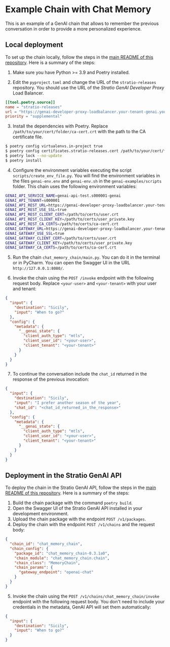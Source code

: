 # Example Chain with Chat Memory

This is an example of a GenAI chain that allows to remember the previous conversation in order to provide a more personalized experience.

## Local deployment

To set up the chain locally, follow the steps in the [main README of this repository](../README.md). Here is a summary of the steps:

1. Make sure you have Python >= 3.9 and Poetry installed.

2. Edit the `pyproject.toml` and change the URL of the `stratio-releases` repository. You should use the URL of the *Stratio GenAI Developer Proxy* Load Balancer.

```toml
[[tool.poetry.source]]
name = "stratio-releases"
url = "https://genai-developer-proxy-loadbalancer.your-tenant-genai.yourdomain.com:8080/service/genai-api/v1/pypi/simple/"
priority = "supplemental"
```

3. Install the dependencies with Poetry. Replace `/path/to/your/cert/folder/ca-cert.crt` with the path to the CA certificate file.

```bash
$ poetry config virtualenvs.in-project true
$ poetry config certificates.stratio-releases.cert /path/to/your/cert/folder/ca-cert.crt
$ poetry lock --no-update
$ poetry install
```

4. Configure the environment variables executing the script `scripts/create_env_file.py`. You will find the environment variables in the files `genai-env.env` and `genai-env.sh` in the `genai-examples/scripts` folder. This chain uses the following environment variables:

```bash
GENAI_API_SERVICE_NAME=genai-api-test.s000001-genai
GENAI_API_TENANT=s000001
GENAI_API_REST_URL=https://genai-developer-proxy-loadbalancer.your-tenant-genai.yourdomain.com:8080/service/genai-api
GENAI_API_REST_USE_SSL=true
GENAI_API_REST_CLIENT_CERT=/path/to/certs/user.crt
GENAI_API_REST_CLIENT_KEY=/path/to/certs/user_private.key
GENAI_API_REST_CA_CERTS=/path/to/certs/ca-cert.crt
GENAI_GATEWAY_URL=https://genai-developer-proxy-loadbalancer.your-tenant-genai.yourdomain.com:8080/service/genai-gateway
GENAI_GATEWAY_USE_SSL=true
GENAI_GATEWAY_CLIENT_CERT=/path/to/certs/user.crt
GENAI_GATEWAY_CLIENT_KEY=/path/to/certs/user_private.key
GENAI_GATEWAY_CA_CERTS=/path/to/certs/ca-cert.crt
```

5. Run the chain `chat_memory_chain/main.py`. You can do it in the terminal or in PyCharm. You can open the Swagger UI in the URL `http://127.0.0.1:8080/`.

6. Invoke the chain using the `POST /invoke` endpoint with the following request body. Replace `<your-user>` and `<your-tenant>` with your user and tenant:

```json
{
  "input": {
    "destination": "Sicily",
    "input": "When to go?"
  },
  "config": {
    "metadata": {
      "__genai_state": {
        "client_auth_type": "mtls",
        "client_user_id": "<your-user>",
        "client_tenant": "<your-tenant>"
      }
    }
  }
}
```

7. To continue the conversation include the `chat_id` returned in the response of the previous invocation:

```json
{
  "input": {
    "destination": "Sicily",
    "input": "I prefer another season of the year",
    "chat_id": "<chat_id_returned_in_the_response>"
  },
  "config": {
    "metadata": {
      "__genai_state": {
        "client_auth_type": "mtls",
        "client_user_id": "<your-user>",
        "client_tenant": "<your-tenant>"
      }
    }
  }
}
```

## Deployment in the Stratio GenAI API

To deploy the chain in the Stratio GenAI API, follow the steps in the [main README of this repository](../README.md). Here is a summary of the steps:

1. Build the chain package with the command `poetry build`.
2. Open the Swagger UI of the Stratio GenAI API installed in your development environment.
3. Upload the chain package with the endpoint `POST /v1/packages`.
4. Deploy the chain with the endpoint `POST /v1/chains` and the request body:

```json
{
  "chain_id": "chat_memory_chain",
  "chain_config": {
    "package_id": "chat_memory_chain-0.3.1a0",
    "chain_module": "chat_memory_chain.chain",
    "chain_class": "MemoryChain",
    "chain_params": {
      "gateway_endpoint": "openai-chat"
    }
  }
}
```

5. Invoke the chain using the `POST /v1/chains/chat_memory_chain/invoke` endpoint with the following request body. You don't need to include your credentials in the metadata, GenAI API will set them automatically:

```json
{
  "input": {
    "destination": "Sicily",
    "input": "When to go?"
  }
}
```
